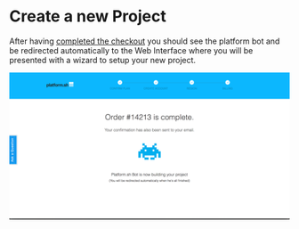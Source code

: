 # Create a new Project

After having [completed the checkout](https://accounts.platform.sh/platform/buy-now) you should see the platform bot and be redirected automatically to the Web Interface where you will be presented with a wizard to setup your new project.

![Platform Bot Order Complete](/images/00-platform-bot-order-complete.png)